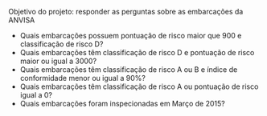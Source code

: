 Objetivo do projeto: responder as perguntas sobre as embarcações da ANVISA

* Quais embarcações possuem pontuação de risco maior que 900 e classificação de risco D?
* Quais embarcações têm classificação de risco D e pontuação de risco maior ou
igual a 3000?
* Quais embarcações têm classificação de risco A ou B e índice de conformidade menor
ou igual a 90%?
* Quais embarcações têm classificação de risco A ou pontuação de risco igual a 0?
* Quais embarcações foram inspecionadas em Março de 2015?
